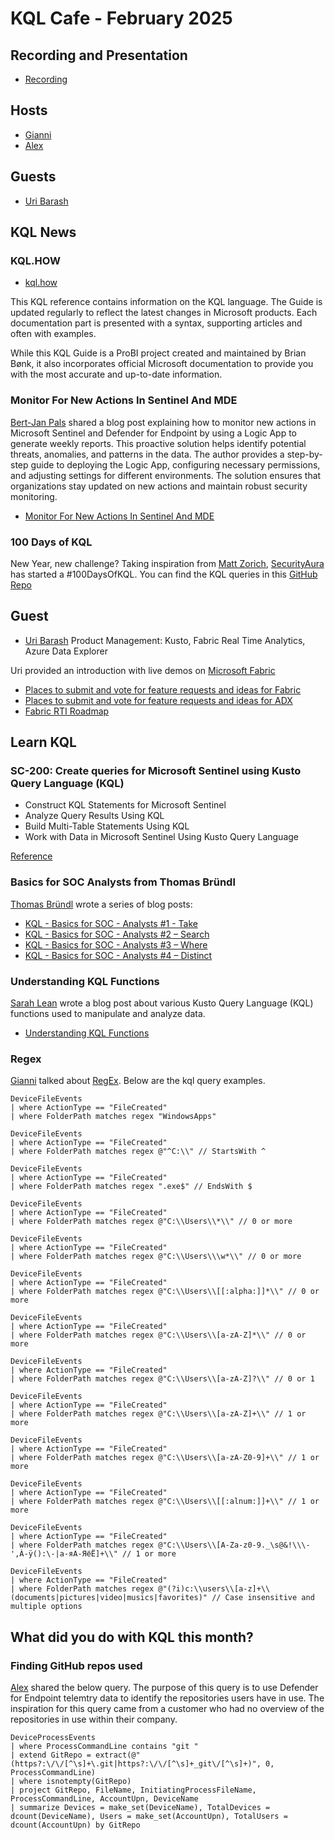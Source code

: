 # KQL Cafe - February 2025

## Recording and Presentation

- [Recording](https://youtu.be/B9fbGszXE04)

## Hosts

- [Gianni](https://twitter.com/castello_johnny)
- [Alex](https://twitter.com/alexverboon)

## Guests

- [Uri Barash](https://www.linkedin.com/in/uribarash/)

## KQL News

### KQL.HOW

- [kql.how](https://kql.how/)

This KQL reference contains information on the KQL language. The Guide is updated regularly to reflect the latest changes in Microsoft products. Each documentation part is presented with a syntax, supporting articles and often with examples.

While this KQL Guide is a ProBI project created and maintained by Brian Bønk, it also incorporates official Microsoft documentation to provide you with the most accurate and up-to-date information.

### Monitor For New Actions In Sentinel And MDE

[Bert-Jan Pals](https://www.linkedin.com/in/bert-janpals/) shared a blog post explaining how to monitor new actions in Microsoft Sentinel and Defender for Endpoint by using a Logic App to generate weekly reports. This proactive solution helps identify potential threats, anomalies, and patterns in the data. The author provides a step-by-step guide to deploying the Logic App, configuring necessary permissions, and adjusting settings for different environments. The solution ensures that organizations stay updated on new actions and maintain robust security monitoring.

- [Monitor For New Actions In Sentinel And MDE](https://kqlquery.com/posts/monitor-new-actions/)

### 100 Days of KQL

New Year, new challenge? Taking inspiration from [Matt Zorich](https://x.com/reprise_99), [SecurityAura](https://x.com/SecurityAura) has started
a #100DaysOfKQL. You can find the KQL queries in this [GitHub Repo](https://github.com/SecurityAura/DE-TH-Aura/tree/main/100DaysOfKQL)

## Guest

- [Uri Barash](https://www.linkedin.com/in/uribarash/)
Product Management: Kusto, Fabric Real Time Analytics, Azure Data Explorer

Uri provided an introduction with live demos on [Microsoft Fabric](https://www.microsoft.com/en-us/microsoft-fabric)

- [Places to submit and vote for feature requests and ideas for Fabric](https://aka.ms/Fabric.RTI.Ideas)
- [Places to submit and vote for feature requests and ideas for ADX](https://aka.ms/adx.ideas)
- [Fabric RTI Roadmap](https://aka.ms/Fabric.rti.roadmap)

## Learn KQL

### SC-200: Create queries for Microsoft Sentinel using Kusto Query Language (KQL)

- Construct KQL Statements for Microsoft Sentinel
- Analyze Query Results Using KQL
- Build Multi-Table Statements Using KQL
- Work with Data in Microsoft Sentinel Using Kusto Query Language

[Reference](https://learn.microsoft.com/en-us/training/paths/sc-200-utilize-kql-for-azure-sentinel/)

### Basics for SOC Analysts from Thomas Bründl

[Thomas Bründl](https://x.com/TBrundl) wrote a series of blog posts:

- [KQL - Basics for SOC - Analysts #1 - Take](https://it-infrastructure.solutions/kql-basics-for-soc-analysts-1-take/)
- [KQL - Basics for SOC - Analysts #2 – Search](https://it-infrastructure.solutions/kql-basics-for-soc-analysts-2-search/)
- [KQL - Basics for SOC - Analysts #3 – Where](https://it-infrastructure.solutions/kql-basics-for-soc-analysts-3-where/)
- [KQL - Basics for SOC - Analysts #4 – Distinct](https://it-infrastructure.solutions/kql-basics-for-soc-analysts-4-distinct/)

### Understanding KQL Functions

[Sarah Lean](https://x.com/techielass?ref=techielass.com) wrote a blog post about various Kusto Query Language (KQL) functions used to manipulate and analyze data.

- [Understanding KQL Functions](https://www.techielass.com/understanding-kql-functions/)

### Regex

[Gianni](https://twitter.com/castello_johnny) talked about [RegEx](https://learn.microsoft.com/en-us/kusto/query/regex?view=microsoft-fabric). Below are the kql query examples.

```kql
DeviceFileEvents
| where ActionType == "FileCreated"
| where FolderPath matches regex "WindowsApps"
```

```kql
DeviceFileEvents
| where ActionType == "FileCreated"
| where FolderPath matches regex @"^C:\\" // StartsWith ^
```

```kql
DeviceFileEvents
| where ActionType == "FileCreated"
| where FolderPath matches regex ".exe$" // EndsWith $ 
```

```kql
DeviceFileEvents
| where ActionType == "FileCreated"
| where FolderPath matches regex @"C:\\Users\\*\\" // 0 or more
```

```kql
DeviceFileEvents
| where ActionType == "FileCreated"
| where FolderPath matches regex @"C:\\Users\\\w*\\" // 0 or more
```

```kql
DeviceFileEvents
| where ActionType == "FileCreated"
| where FolderPath matches regex @"C:\\Users\\[[:alpha:]]*\\" // 0 or more
```

```kql
DeviceFileEvents
| where ActionType == "FileCreated"
| where FolderPath matches regex @"C:\\Users\\[a-zA-Z]*\\" // 0 or more
```

```kql
DeviceFileEvents
| where ActionType == "FileCreated"
| where FolderPath matches regex @"C:\\Users\\[a-zA-Z]?\\" // 0 or 1
```

```kql
DeviceFileEvents
| where ActionType == "FileCreated"
| where FolderPath matches regex @"C:\\Users\\[a-zA-Z]+\\" // 1 or more
```

```kql
DeviceFileEvents
| where ActionType == "FileCreated"
| where FolderPath matches regex @"C:\\Users\\[a-zA-Z0-9]+\\" // 1 or more
```

```kql
DeviceFileEvents
| where ActionType == "FileCreated"
| where FolderPath matches regex @"C:\\Users\\[[:alnum:]]+\\" // 1 or more
```

```kql
DeviceFileEvents
| where ActionType == "FileCreated"
| where FolderPath matches regex @"C:\\Users\\[A-Za-z0-9._\s@&!\\\-',À-ÿ():\-|а-яА-ЯёЁ]+\\" // 1 or more
```

```kql
DeviceFileEvents
| where ActionType == "FileCreated"
| where FolderPath matches regex @"(?i)c:\\users\\[a-z]+\\(documents|pictures|video|musics|favorites)" // Case insensitive and multiple options
```

## What did you do with KQL this month?

### Finding GitHub repos used

[Alex](https://twitter.com/alexverboon) shared the below query. The purpose of this query is to use Defender for Endpoint telemtry data to identify the repositories users have in use.
The inspiration for this query came from a customer who had no overview of the repositories in use within their company.

```kql
DeviceProcessEvents
| where ProcessCommandLine contains "git "
| extend GitRepo = extract(@"(https?:\/\/[^\s]+\.git|https?:\/\/[^\s]+_git\/[^\s]+)", 0, ProcessCommandLine)
| where isnotempty(GitRepo)
| project GitRepo, FileName, InitiatingProcessFileName, ProcessCommandLine, AccountUpn, DeviceName
| summarize Devices = make_set(DeviceName), TotalDevices = dcount(DeviceName), Users = make_set(AccountUpn), TotalUsers = dcount(AccountUpn) by GitRepo
```
